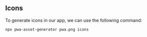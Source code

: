 ## Icons

To generate icons in our app, we can use the following command:

```
npx pwa-asset-generator pwa.png icons
```
